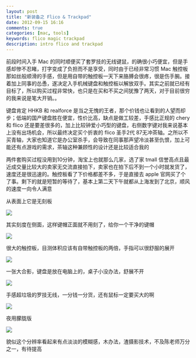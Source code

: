 ```yaml
---
layout: post
title: "新装备之 Flico & Trackpad"
date: 2012-09-15 16:16
comments: true
categories: [mac, tools]
keywords: flico magic trackpad
description: intro flico and trackpad
---
```

前段时间入手 Mac 的同时顺便买了套罗技的无线键鼠，的确很小巧便宜，但是手感却惨不忍睹，打字变成了负担而不是享受，同时由于已经非常习惯 Mac 触控板那如丝般顺滑的手感，但是用自带的触控板一天下来胳膊会很疼，很是伤手腕。接着加上同事的怂恿，遂决定入手机械键盘和触控板以解放双手。其实之前就已经有目标了，所以购买过程非常快，也只是在买和不买之间犹豫了两天，对于目前很穷的我来说是笔大开销。。
<!-- more -->

键盘肯定 HHKB 和 realforce 是当之无愧的王者，那个价钱也让看到的人望而却步；低端的国产键盘胜在便宜，性价比高，缺点是做工较差，手感比正规的 chery 和 flico 还是要差很多的，加上比较钟爱小巧型的键盘，右侧数字键对我来说基本上没有出场机会，所以最终决定买个折衷的 flico 圣手2代 87无冲茶轴。之所以不买青轴，大家也知道它是办公室杀手，会导致在同事那声望冷淡甚至仇恨，加上可能还有点游戏的需求，茶轴这种兼顾性的设计还是比较适合我的

两件套购买过程没用到10分钟，淘宝上也就那么几家，选了家 tmall 信誉高点且最近成交量比较大的卖家无交流直接拍下，卖家也在拍下后不到一个小时就发货了，速度还是很迅速的。触控板看了下价格都差不多，于是直接去 apple 官网买了个了事。剩下的就是短暂的等待了，基本上第二天下午就都从上海发到了北京，顺风的速度一向令人满意

从表面上它是无刻板

![](http://m1.img.libdd.com/farm5/2012/0915/16/56C4E8FC9F566DE1631ADCF2B50B8357999FCE663682_1280_960.jpg)

其实刻度在侧面，这样键帽正面就不用刻了，给你一个干净的键帽

![](http://m2.img.libdd.com/farm4/2012/0915/16/FAD97012362B8EA0B3014C03A0E9EBA2BC2BEE663682_1280_960.jpg)

很大的触控板，目测体积应该有自带触控板的两倍，手指可以很舒服的展开

![](http://m1.img.libdd.com/farm5/2012/0915/16/593AABC45A0F925D64363AD05924F475B89E17663682_1280_960.jpg)

一张大合影，键盘是放在电脑上的，桌子小没办法，舒展不开

![](http://m2.img.libdd.com/farm4/2012/0915/16/00C081036C3194F366C0B1CB0E6860DA1CA063663682_1280_960.jpg)

手感超垃圾的罗技无线，一分钱一分货，还有鼠标一定要买大的啊

![](http://m3.img.libdd.com/farm4/2012/0915/16/878B9586D08317B84FF9825D7837AA78F8B20B663682_1280_960.jpg)

夜用朦胧版

![](http://m1.img.libdd.com/farm5/2012/0915/16/87406260537C70E3B3D74F3B2818E9674A2375663682_1280_960.jpg)

貌似这个分辨率看起来有点淡淡的模糊感，木办法，渣摄影技术，不及陈老师万分之一，有待提高
